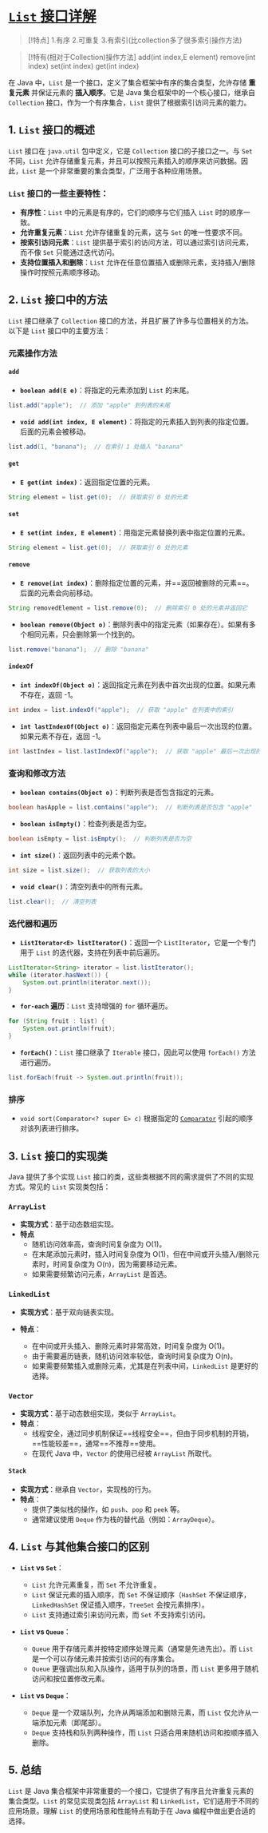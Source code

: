 # [`List` 接口详解](https://doc.qzxdp.cn/jdk/20/zh/api/java.base/java/util/List.html)

>[!特点]
>1.有序
>2.可重复
>3.有索引(比collection多了很多索引操作方法)

>[!特有(相对于Collection)操作方法]
>add(int index,E element)
>remove(int index)
>set(int index)
>get(int index)

在 Java 中，`List` 是一个接口，定义了集合框架中有序的集合类型，允许存储 **重复元素** 并保证元素的 **插入顺序**。它是 Java 集合框架中的一个核心接口，继承自 `Collection` 接口，作为一个有序集合，`List` 提供了根据索引访问元素的能力。

## 1. **`List` 接口的概述**

`List` 接口在 `java.util` 包中定义，它是 `Collection` 接口的子接口之一。与 `Set` 不同，`List` 允许存储重复元素，并且可以按照元素插入的顺序来访问数据。因此，`List` 是一个非常重要的集合类型，广泛用于各种应用场景。

### `List` 接口的一些主要特性：

- **有序性**：`List` 中的元素是有序的，它们的顺序与它们插入 `List` 时的顺序一致。
- **允许重复元素**：`List` 允许存储重复的元素，这与 `Set` 的唯一性要求不同。
- **按索引访问元素**：`List` 提供基于索引的访问方法，可以通过索引访问元素，而不像 `Set` 只能通过迭代访问。
- **支持位置插入和删除**：`List` 允许在任意位置插入或删除元素，支持插入/删除操作时按照元素顺序移动。

## 2. **`List` 接口中的方法**

`List` 接口继承了 `Collection` 接口的方法，并且扩展了许多与位置相关的方法。以下是 `List` 接口中的主要方法：

### **元素操作方法**

#### `add`
- **`boolean add(E e)`**：将指定的元素添加到 `List` 的末尾。
```java
list.add("apple");  // 添加 "apple" 到列表的末尾
```

- **`void add(int index, E element)`**：将指定的元素插入到列表的指定位置。后面的元素会被移动。
```java
list.add(1, "banana");  // 在索引 1 处插入 "banana"
```

#### `get`
- **`E get(int index)`**：返回指定位置的元素。
```java
String element = list.get(0);  // 获取索引 0 处的元素
```

#### `set`
- **`E set(int index, E element)`**：用指定元素替换列表中指定位置的元素。
```java
String element = list.get(0);  // 获取索引 0 处的元素
```

#### `remove`
- **`E remove(int index)`**：删除指定位置的元素，并==返回被删除的元素==。后面的元素会向前移动。
```java
String removedElement = list.remove(0);  // 删除索引 0 处的元素并返回它
```

- **`boolean remove(Object o)`**：删除列表中的指定元素（如果存在）。如果有多个相同元素，只会删除第一个找到的。
```java
list.remove("banana");  // 删除 "banana"
```

#### `indexOf`
- **`int indexOf(Object o)`**：返回指定元素在列表中首次出现的位置。如果元素不存在，返回 -1。
```java
int index = list.indexOf("apple");  // 获取 "apple" 在列表中的索引
```

- **`int lastIndexOf(Object o)`**：返回指定元素在列表中最后一次出现的位置。如果元素不存在，返回 -1。
```java
int lastIndex = list.lastIndexOf("apple");  // 获取 "apple" 最后一次出现的位置
```

### **查询和修改方法**

- **`boolean contains(Object o)`**：判断列表是否包含指定的元素。
```java
boolean hasApple = list.contains("apple");  // 判断列表是否包含 "apple"
```

- **`boolean isEmpty()`**：检查列表是否为空。
```java
boolean isEmpty = list.isEmpty();  // 判断列表是否为空
```

- **`int size()`**：返回列表中的元素个数。
```java
int size = list.size();  // 获取列表的大小
```
- **`void clear()`**：清空列表中的所有元素。
```java
list.clear();  // 清空列表
```

### **迭代器和遍历**

- **`ListIterator<E> listIterator()`**：返回一个 `ListIterator`，它是一个专门用于 `List` 的迭代器，支持在列表中前后遍历。
```java
ListIterator<String> iterator = list.listIterator();
while (iterator.hasNext()) {
    System.out.println(iterator.next());
}
```

- **`for-each` 遍历**：`List` 支持增强的 `for` 循环遍历。
```java
for (String fruit : list) {
    System.out.println(fruit);
}
```

- **`forEach()`**：`List` 接口继承了 `Iterable` 接口，因此可以使用 `forEach()` 方法进行遍历。
```java
list.forEach(fruit -> System.out.println(fruit));
```

### **排序**
- `void sort(Comparator<? super E> c)` 根据指定的 [`Comparator`](https://doc.qzxdp.cn/jdk/20/zh/api/java.base/java/util/Comparator.html "interface in java.util") 引起的顺序对该列表进行排序。
## 3. **`List` 接口的实现类**

Java 提供了多个实现 `List` 接口的类，这些类根据不同的需求提供了不同的实现方式。常见的 `List` 实现类包括：

### **`ArrayList`**
- **实现方式**：基于动态数组实现。
- **特点**
    - 随机访问效率高，查询时间复杂度为 O(1)。
    - 在末尾添加元素时，插入时间复杂度为 O(1)，但在中间或开头插入/删除元素时，时间复杂度为 O(n)，因为需要移动元素。
    - 如果需要频繁访问元素，`ArrayList` 是首选。


### **`LinkedList`**
- **实现方式**：基于双向链表实现。
- **特点**：
    
    - 在中间或开头插入、删除元素时非常高效，时间复杂度为 O(1)。
    - 由于需要遍历链表，随机访问效率较低，查询时间复杂度为 O(n)。
    - 如果需要频繁插入或删除元素，尤其是在列表中间，`LinkedList` 是更好的选择。


### **`Vector`**
- **实现方式**：基于动态数组实现，类似于 `ArrayList`。
- **特点**：
    - 线程安全，通过同步机制保证==线程安全==，但由于同步机制的开销，==性能较差==，通常==不推荐==使用。
    - 在现代 Java 中，`Vector` 的使用已经被 `ArrayList` 所取代。

#### **`Stack`**
- **实现方式**：继承自 `Vector`，实现栈的行为。
- **特点**：
    - 提供了类似栈的操作，如 `push`、`pop` 和 `peek` 等。
    - 通常建议使用 `Deque` 作为栈的替代品（例如：`ArrayDeque`）。


## 4. **`List` 与其他集合接口的区别**

- **`List` vs `Set`**：
    
    - `List` 允许元素重复，而 `Set` 不允许重复。
    - `List` 保证元素的插入顺序，而 `Set` 不保证顺序（`HashSet` 不保证顺序，`LinkedHashSet` 保证插入顺序，`TreeSet` 会按元素排序）。
    - `List` 支持通过索引来访问元素，而 `Set` 不支持索引访问。
- **`List` vs `Queue`**：
    
    - `Queue` 用于存储元素并按特定顺序处理元素（通常是先进先出）。而 `List` 是一个可以存储元素并按索引访问的有序集合。
    - `Queue` 更强调出队和入队操作，适用于队列的场景，而 `List` 更多用于随机访问和按位置修改元素。
- **`List` vs `Deque`**：
    
    - `Deque` 是一个双端队列，允许从两端添加和删除元素，而 `List` 仅允许从一端添加元素（即尾部）。
    - `Deque` 支持栈和队列两种操作，而 `List` 只适合用来随机访问和按顺序插入删除。

## 5. **总结**

`List` 是 Java 集合框架中非常重要的一个接口，它提供了有序且允许重复元素的集合类型。`List` 的常见实现类包括 `ArrayList` 和 `LinkedList`，它们适用于不同的应用场景。理解 `List` 的使用场景和性能特点有助于在 Java 编程中做出更合适的选择。